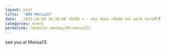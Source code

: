 ```yaml
---
layout: post
title:  "#04 Mensa13"
date:   2025-10-20 18:30:00 +0200 <-- why does +0100 not work here?!? -->
categories: event
permalink: /modular-monday/04-mensa13/
---
```


see you at Mensa13.